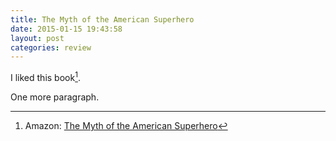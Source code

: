 ```yaml
---
title: The Myth of the American Superhero
date: 2015-01-15 19:43:58
layout: post
categories: review
---
```


I liked this book[^1].

One more paragraph.

[^1]: Amazon: [The Myth of the American Superhero](http://www.amazon.com/Myth-American-Superhero-Shelton-Lawrence-ebook/dp/B004GGT6V8/ref=tmm_kin_swatch_0)
